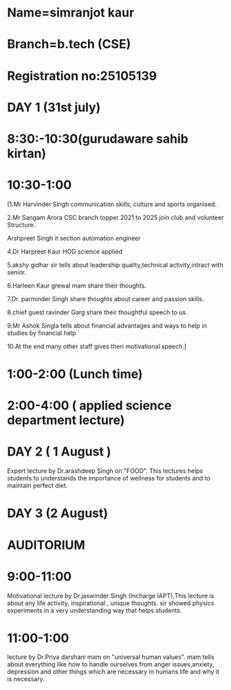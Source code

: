 # Name=simranjot kaur

# Branch=b.tech (CSE)

# Registration no:25105139

# DAY 1 (31st july)

# 8:30:-10:30(gurudaware sahib kirtan)

# 10:30-1:00

[1.Mr Harvinder Singh communication skills, culture and sports organised.

2.Mr Sangam Arora CSC branch topper 2021 to 2025 join club and volunteer Structure.

Arshpreet Singh it section automation engineer

4.Dr Harpreet Kaur HOD science applied

5.akshy gidhar sir tells about leadership quality,technical activity,intract with senior.

6.Harleen Kaur grewal mam share their thoughts.

7.Dr. parminder Singh share thoughts about career and passion skills.

8.chief guest ravinder Garg share their thoughtful speech to us.

9.Mr Ashok Singla tells about financial advantages and ways to help in studies by financial help.

10.At the end many other staff gives theri motivational speech.]

# 1:00-2:00 (Lunch time)

# 2:00-4:00 ( applied science department lecture)
# DAY 2 ( 1 August )
Expert lecture by Dr.arashdeep Singh on "FOOD".
This lectures helps students to understands the importance of wellness for students and to maintain perfect diet.
# DAY 3 (2 August)
# AUDITORIUM 
# 9:00-11:00 
Motivational lecture by Dr.jaswinder Singh (Incharge IAPT),This lecture is about any life activity, inspirational , unique thoughts. sir showed physics experiments in a very understanding way that helps students. 
# 11:00-1:00
lecture by Dr.Priya darshani mam on "universal human values".
mam tells about everything like how to handle ourselves from anger issues,anxiety, depression and other things which are necessary in humans life and why it is necessary. 




